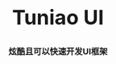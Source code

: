 <h3 align="center" style="margin: 30px 0 30px;font-weight: bold;font-size:40px;">Tuniao UI</h3>
<h3 align="center">炫酷且可以快速开发UI框架</h3>

